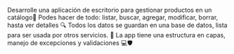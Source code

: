 Desarrolle una aplicación de escritorio para gestionar productos en un catálogo🚀
Podes hacer de todo: listar, buscar, agregar, modificar, borrar, hasta ver detalles 🔍
Todos los datos se guardan en una base de datos, lista para ser usada por otros servicios. 💾
La app tiene una estructura en capas, manejo de excepciones y validaciones 💻🛡️
